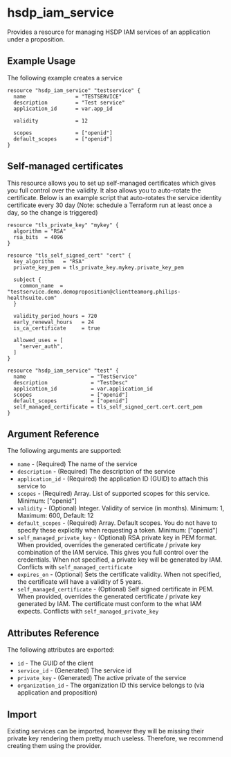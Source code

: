 # hsdp_iam_service

Provides a resource for managing HSDP IAM services of an application under a proposition.

## Example Usage

The following example creates a service

```hcl
resource "hsdp_iam_service" "testservice" {
  name                = "TESTSERVICE"
  description         = "Test service"
  application_id      = var.app_id

  validity            = 12

  scopes              = ["openid"]
  default_scopes      = ["openid"]
}
```

## Self-managed certificates

This resource allows you to set up self-managed certificates which gives you full
control over the validity. It also allows you to auto-rotate the certificate. Below is
an example script that auto-rotates the service identity certificate every 30 day
(Note: schedule a Terraform run at least once a day, so the change is triggered)

```hcl
resource "tls_private_key" "mykey" {
  algorithm = "RSA"
  rsa_bits  = 4096
}

resource "tls_self_signed_cert" "cert" {
  key_algorithm   = "RSA"
  private_key_pem = tls_private_key.mykey.private_key_pem

  subject {
    common_name  = "testservice.demo.demoproposition@clientteamorg.philips-healthsuite.com"
  }

  validity_period_hours = 720
  early_renewal_hours   = 24
  is_ca_certificate     = true
  
  allowed_uses = [
    "server_auth",
  ]
}

resource "hsdp_iam_service" "test" {
  name                     = "TestService"
  description              = "TestDesc"
  application_id           = var.application_id
  scopes                   = ["openid"]
  default_scopes           = ["openid"]
  self_managed_certificate = tls_self_signed_cert.cert.cert_pem
}
```

## Argument Reference

The following arguments are supported:

* `name` - (Required) The name of the service
* `description` - (Required) The description of the service
* `application_id` - (Required) the application ID (GUID) to attach this service to
* `scopes` - (Required) Array. List of supported scopes for this service. Minimum: ["openid"]
* `validity` - (Optional) Integer. Validity of service (in months). Minimum: 1, Maximum: 600, Default: 12
* `default_scopes` - (Required) Array. Default scopes. You do not have to specify these explicitly when requesting a token. Minimum: ["openid"]
* `self_managed_private_key` - (Optional)  RSA private key in PEM format. When provided, overrides the generated certificate / private key combination of the
  IAM service. This gives you full control over the credentials. When not specified, a private key will be generated by IAM.
  Conflicts with `self_managed_certificate`
* `expires_on` - (Optional) Sets the certificate validity. When not specified, the certificate will have a validity of 5 years.
* `self_managed_certificate` - (Optional) Self signed certificate in PEM. When provided, overrides the generated certificate / private key generated by IAM.
  The certificate must conform to the what IAM expects. Conflicts with `self_managed_private_key`

## Attributes Reference

The following attributes are exported:

* `id` - The GUID of the client
* `service_id` - (Generated) The service id
* `private_key` - (Generated) The active private of the service
* `organization_id` - The organization ID this service belongs to (via application and proposition)

## Import

Existing services can be imported, however they will be missing their private key rendering them pretty much useless. Therefore, we recommend creating them using the provider.
